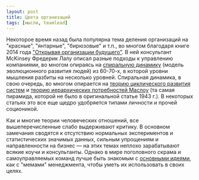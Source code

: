 ```yaml
---
layout: post
title: Цвета организаций
tags: [мысли, teamlead]
---
```

Некоторое время назад была популярна тема деления организаций на "красные", "янтарные", "бирюзовые" и т.п., во многом благодаря книге 2014 года ["Открывая организации будущего"](https://en.wikipedia.org/wiki/Reinventing_Organizations). В ней консультант McKinsey Фредерик Лалу описал разные подходы к управлению компаниями, во многом опираясь на [спиральную динамику](https://en.wikipedia.org/wiki/Spiral_Dynamics) (модель эволюционного развития людей) из 60-70-х, в которой уровни мышления разбиты на несколько уровней. Спиральная динамика, в свою очередь, во многом опирается на [теорию циклического развития систем](https://en.wikipedia.org/wiki/Graves's_emergent_cyclical_levels_of_existence) и [теорию иерархических потребностей Маслоу](https://en.wikipedia.org/wiki/Maslow%27s_hierarchy_of_needs) (та самая пирамида, которой не было в оригинальной статье 1943 г.). В некоторых статьях это все еще щедро удобряется типами личности и прочей соционикой.

Как и многие теории человеческих отношений, все вышеперечисленные слабо выдерживают критику. В основном замечания сводятся к отсутствию нормальных экспериментов и статистических значимых данных, сильным упрощениям и направленности на бизнес — на этих темах неплохо зарабатывают всякие коучи и консультанты. Однако в мире поголовного скрама и самоуправляемых команд лучше быть знакомым с [основными идеями](http://pragmaticscrum.info/what-colour-is-your-organisation/), как с "мемами" менеджмента, чтобы уметь их использовать в своих целях.

